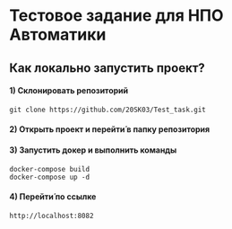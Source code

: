 # Тестовое задание для НПО Автоматики

## Как локально запустить проект?

#### 1) Склонировать репозиторий

```
git clone https://github.com/20SK03/Test_task.git
```

#### 2) Открыть проект и перейти́ в папку репозитория

#### 3) Запустить докер и выполнить команды

```
docker-compose build
docker-compose up -d
```
#### 4) Перейти́ по ссылке
```
http://localhost:8082
```
